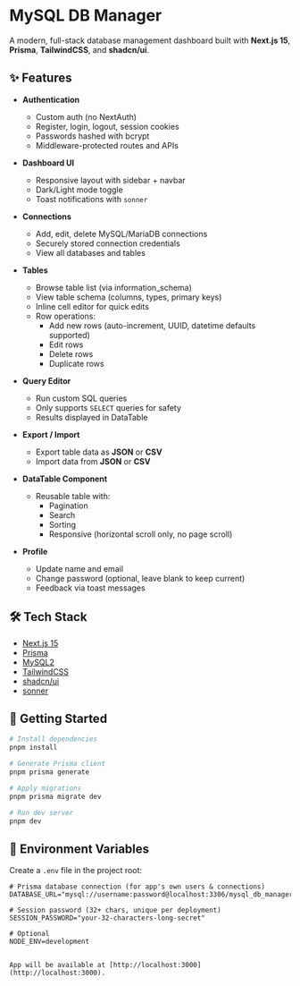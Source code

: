 # MySQL DB Manager

A modern, full-stack database management dashboard built with **Next.js 15**, **Prisma**, **TailwindCSS**, and **shadcn/ui**.

## ✨ Features

- **Authentication**
  - Custom auth (no NextAuth)
  - Register, login, logout, session cookies
  - Passwords hashed with bcrypt
  - Middleware-protected routes and APIs

- **Dashboard UI**
  - Responsive layout with sidebar + navbar
  - Dark/Light mode toggle
  - Toast notifications with `sonner`

- **Connections**
  - Add, edit, delete MySQL/MariaDB connections
  - Securely stored connection credentials
  - View all databases and tables

- **Tables**
  - Browse table list (via information_schema)
  - View table schema (columns, types, primary keys)
  - Inline cell editor for quick edits
  - Row operations:
    - Add new rows (auto-increment, UUID, datetime defaults supported)
    - Edit rows
    - Delete rows
    - Duplicate rows

- **Query Editor**
  - Run custom SQL queries
  - Only supports `SELECT` queries for safety
  - Results displayed in DataTable

- **Export / Import**
  - Export table data as **JSON** or **CSV**
  - Import data from **JSON** or **CSV**

- **DataTable Component**
  - Reusable table with:
    - Pagination
    - Search
    - Sorting
    - Responsive (horizontal scroll only, no page scroll)

- **Profile**
  - Update name and email
  - Change password (optional, leave blank to keep current)
  - Feedback via toast messages

## 🛠 Tech Stack

- [Next.js 15](https://nextjs.org/)
- [Prisma](https://www.prisma.io/)
- [MySQL2](https://www.npmjs.com/package/mysql2)
- [TailwindCSS](https://tailwindcss.com/)
- [shadcn/ui](https://ui.shadcn.com/)
- [sonner](https://sonner.emilkowal.ski/)

## 🚀 Getting Started

```bash
# Install dependencies
pnpm install

# Generate Prisma client
pnpm prisma generate

# Apply migrations
pnpm prisma migrate dev

# Run dev server
pnpm dev
```
## 🔑 Environment Variables

Create a `.env` file in the project root:

```env
# Prisma database connection (for app's own users & connections)
DATABASE_URL="mysql://username:password@localhost:3306/mysql_db_manager"

# Session password (32+ chars, unique per deployment)
SESSION_PASSWORD="your-32-characters-long-secret"

# Optional
NODE_ENV=development


App will be available at [http://localhost:3000](http://localhost:3000).